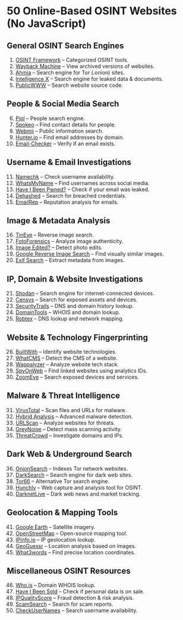 # 50 Online-Based OSINT Websites (No JavaScript)

## General OSINT Search Engines
1. [OSINT Framework](https://osintframework.com/) – Categorized OSINT tools.
2. [Wayback Machine](https://web.archive.org/) – View archived versions of websites.
3. [Ahmia](https://ahmia.fi/) – Search engine for Tor (.onion) sites.
4. [Intelligence X](https://intelx.io/) – Search engine for leaked data & documents.
5. [PublicWWW](https://publicwww.com/) – Search website source code.

## People & Social Media Search
6. [Pipl](https://pipl.com/) – People search engine.
7. [Spokeo](https://www.spokeo.com/) – Find contact details for people.
8. [Webmii](https://webmii.com/) – Public information search.
9. [Hunter.io](https://hunter.io/) – Find email addresses by domain.
10. [Email-Checker](https://email-checker.net/) – Verify if an email exists.

## Username & Email Investigations
11. [Namechk](https://namechk.com/) – Check username availability.
12. [WhatsMyName](https://whatsmyname.app/) – Find usernames across social media.
13. [Have I Been Pwned?](https://haveibeenpwned.com/) – Check if your email was leaked.
14. [Dehashed](https://www.dehashed.com/) – Search for breached credentials.
15. [EmailRep](https://emailrep.io/) – Reputation analysis for emails.

## Image & Metadata Analysis
16. [TinEye](https://tineye.com/) – Reverse image search.
17. [FotoForensics](http://fotoforensics.com/) – Analyze image authenticity.
18. [Image Edited?](https://29a.ch/photo-forensics/) – Detect photo edits.
19. [Google Reverse Image Search](https://images.google.com/) – Find visually similar images.
20. [Exif Search](https://exif.tools/) – Extract metadata from images.

## IP, Domain & Website Investigations
21. [Shodan](https://www.shodan.io/) – Search engine for internet-connected devices.
22. [Censys](https://censys.io/) – Search for exposed assets and devices.
23. [SecurityTrails](https://securitytrails.com/) – DNS and domain history lookup.
24. [DomainTools](https://www.domaintools.com/) – WHOIS and domain lookup.
25. [Robtex](https://www.robtex.com/) – DNS lookup and network mapping.

## Website & Technology Fingerprinting
26. [BuiltWith](https://builtwith.com/) – Identify website technologies.
27. [WhatCMS](https://www.whatcms.org/) – Detect the CMS of a website.
28. [Wappalyzer](https://www.wappalyzer.com/) – Analyze website tech stack.
29. [SpyOnWeb](http://spyonweb.com/) – Find linked websites using analytics IDs.
30. [ZoomEye](https://www.zoomeye.org/) – Search exposed devices and services.

## Malware & Threat Intelligence
31. [VirusTotal](https://www.virustotal.com/) – Scan files and URLs for malware.
32. [Hybrid Analysis](https://www.hybrid-analysis.com/) – Advanced malware detection.
33. [URLScan](https://urlscan.io/) – Analyze websites for threats.
34. [GreyNoise](https://www.greynoise.io/) – Detect mass scanning activity.
35. [ThreatCrowd](https://www.threatcrowd.org/) – Investigate domains and IPs.

## Dark Web & Underground Search
36. [OnionSearch](https://onionsearchengine.com/) – Indexes Tor network websites.
37. [DarkSearch](https://darksearch.io/) – Search engine for dark web sites.
38. [Tor66](http://tor66.com/) – Alternative Tor search engine.
39. [Hunchly](https://www.hunch.ly/) – Web capture and analysis tool for OSINT.
40. [DarknetLive](https://darknetlive.com/) – Dark web news and market tracking.

## Geolocation & Mapping Tools
41. [Google Earth](https://earth.google.com/) – Satellite imagery.
42. [OpenStreetMap](https://www.openstreetmap.org/) – Open-source mapping tool.
43. [IPinfo.io](https://ipinfo.io/) – IP geolocation lookup.
44. [GeoGuessr](https://www.geoguessr.com/) – Location analysis based on images.
45. [What3words](https://what3words.com/) – Find precise location coordinates.

## Miscellaneous OSINT Resources
46. [Who.is](https://who.is/) – Domain WHOIS lookup.
47. [Have I Been Sold](https://haveibeensold.app/) – Check if personal data is on sale.
48. [IPQualityScore](https://www.ipqualityscore.com/) – Fraud detection & risk analysis.
49. [ScamSearch](https://www.scamsearch.io/) – Search for scam reports.
50. [CheckUserNames](https://checkusernames.com/) – Search username availability.